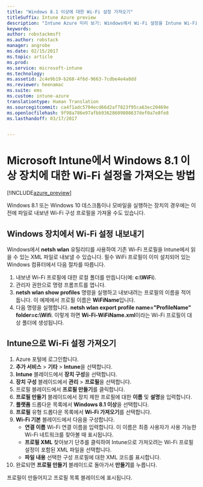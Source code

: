 ```yaml
---
title: "Windows 8.1 이상에 대한 Wi-Fi 설정 가져오기"
titleSuffix: Intune Azure preview
description: "Intune Azure 미리 보기: Windows에서 Wi-Fi 설정을 Intune Wi-Fi 프로필로 가져오는 방법"
keywords: 
author: robstackmsft
ms.author: robstack
manager: angrobe
ms.date: 02/15/2017
ms.topic: article
ms.prod: 
ms.service: microsoft-intune
ms.technology: 
ms.assetid: 2c4e9b19-b268-4f6d-9663-7cdbe4e4a8dd
ms.reviewer: heenamac
ms.suite: ems
ms.custom: intune-azure
translationtype: Human Translation
ms.sourcegitcommit: ca4f1adc5704ecd66d2af7823f95ca63ec20469e
ms.openlocfilehash: 9f98a786e97afbb93628609808637def0a7e8fe8
ms.lasthandoff: 03/17/2017


---
```


# <a name="how-to-import-wi-fi-settings-for-windows-81-and-later-devices-in-microsoft-intune"></a>Microsoft Intune에서 Windows 8.1 이상 장치에 대한 Wi-Fi 설정을 가져오는 방법

[!INCLUDE[azure_preview](../includes/azure_preview.md)]

Windows 8.1 또는 Windows 10 데스크톱이나 모바일을 실행하는 장치의 경우에는 이전에 파일로 내보낸 Wi-Fi 구성 프로필을 가져올 수도 있습니다.

## <a name="export-wi-fi-settings-from-a-windows-device"></a>Windows 장치에서 Wi-Fi 설정 내보내기

Windows에서 **netsh wlan** 유틸리티를 사용하여 기존 Wi-Fi 프로필을 Intune에서 읽을 수 있는 XML 파일로 내보낼 수 있습니다. 필수 WiFi 프로필이 이미 설치되어 있는 Windows 컴퓨터에서 다음 절차를 따릅니다.
1. 내보낸 Wi-Fi 프로필에 대한 로컬 폴더를 만듭니다(예: **c:\WiFi**).
1. 관리자 권한으로 명령 프롬프트를 엽니다.
1. **netsh wlan show profiles** 명령을 실행하고 내보내려는 프로필의 이름을 적어 둡니다. 이 예제에서 프로필 이름은 **WiFiName**입니다.
1. 다음 명령을 실행합니다. **netsh wlan export profile name="ProfileName" folder=c:\Wifi**. 이렇게 하면 **Wi-Fi-WiFiName.xml**이라는 Wi-Fi 프로필이 대상 폴더에 생성됩니다.

## <a name="import-the-wi-fi-settings-into-intune"></a>Intune으로 Wi-Fi 설정 가져오기

1. Azure 포털에 로그인합니다.
2. **추가 서비스** > **기타** > **Intune**을 선택합니다.
3. **Intune** 블레이드에서 **장치 구성**을 선택합니다.
2. **장치 구성** 블레이드에서 **관리** > **프로필**을 선택합니다.
3. 프로필 블레이드에서 **프로필 만들기**를 클릭합니다.
4. **프로필 만들기** 블레이드에서 장치 제한 프로필에 대한 **이름** 및 **설명**을 입력합니다.
5. **플랫폼** 드롭다운 목록에서 **Windows 8.1 이상**을 선택합니다.
6. **프로필** 유형 드롭다운 목록에서 **Wi-Fi 가져오기**를 선택합니다.
7. **Wi-Fi 기본** 블레이드에서 다음을 구성합니다.
    - **연결 이름** Wi-Fi 연결 이름을 입력합니다. 이 이름은 최종 사용자가 사용 가능한 Wi-Fi 네트워크를 찾아볼 때 표시됩니다.
    - **프로필 XML** 찾아보기 단추를 클릭하여 Intune으로 가져오려는 Wi-Fi 프로필 설정이 포함된 XML 파일을 선택합니다.
    - **파일 내용** 선택한 구성 프로필에 대한 XML 코드를 표시합니다.
8. 완료되면 **프로필 만들기** 블레이드로 돌아가서 **만들기**를 누릅니다.

프로필이 만들어지고 프로필 목록 블레이드에 표시됩니다.

